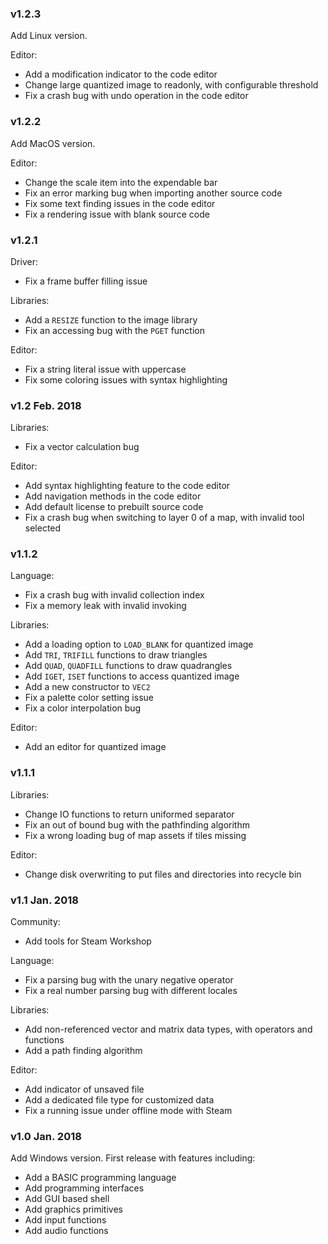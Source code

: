 <!-- Changes are categorized in community, language, driver, libraries, editor. -->

### v1.2.3

Add Linux version.

Editor:

* Add a modification indicator to the code editor
* Change large quantized image to readonly, with configurable threshold
* Fix a crash bug with undo operation in the code editor

### v1.2.2

Add MacOS version.

Editor:

* Change the scale item into the expendable bar
* Fix an error marking bug when importing another source code
* Fix some text finding issues in the code editor
* Fix a rendering issue with blank source code

### v1.2.1

Driver:

* Fix a frame buffer filling issue

Libraries:

* Add a `RESIZE` function to the image library
* Fix an accessing bug with the `PGET` function

Editor:

* Fix a string literal issue with uppercase
* Fix some coloring issues with syntax highlighting

### v1.2 Feb. 2018

Libraries:

* Fix a vector calculation bug

Editor:

* Add syntax highlighting feature to the code editor
* Add navigation methods in the code editor
* Add default license to prebuilt source code
* Fix a crash bug when switching to layer 0 of a map, with invalid tool selected

### v1.1.2

Language:

* Fix a crash bug with invalid collection index
* Fix a memory leak with invalid invoking

Libraries:

* Add a loading option to `LOAD_BLANK` for quantized image
* Add `TRI`, `TRIFILL` functions to draw triangles
* Add `QUAD`, `QUADFILL` functions to draw quadrangles
* Add `IGET`, `ISET` functions to access quantized image
* Add a new constructor to `VEC2`
* Fix a palette color setting issue
* Fix a color interpolation bug

Editor:

* Add an editor for quantized image

### v1.1.1

Libraries:

* Change IO functions to return uniformed separator
* Fix an out of bound bug with the pathfinding algorithm
* Fix a wrong loading bug of map assets if tiles missing

Editor:

* Change disk overwriting to put files and directories into recycle bin

### v1.1 Jan. 2018

Community:

* Add tools for Steam Workshop

Language:

* Fix a parsing bug with the unary negative operator
* Fix a real number parsing bug with different locales

Libraries:

* Add non-referenced vector and matrix data types, with operators and functions
* Add a path finding algorithm

Editor:

* Add indicator of unsaved file
* Add a dedicated file type for customized data
* Fix a running issue under offline mode with Steam

### v1.0 Jan. 2018

Add Windows version. First release with features including:

* Add a BASIC programming language
* Add programming interfaces
* Add GUI based shell
* Add graphics primitives
* Add input functions
* Add audio functions
